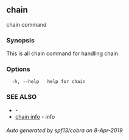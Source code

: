 ##  chain

chain command

### Synopsis

This is all chain command for handling chain

### Options

```
  -h, --help   help for chain
```

### SEE ALSO

* [](_root.md)	 - 
* [ chain info](_chain_info.md)	 - info

###### Auto generated by spf13/cobra on 8-Apr-2019
